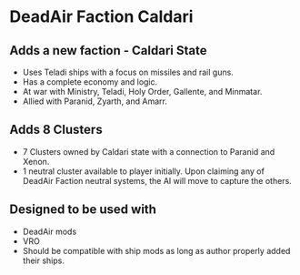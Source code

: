 # DeadAir Faction Caldari

## Adds a new faction - Caldari State
- Uses Teladi ships with a focus on missiles and rail guns.
- Has a complete economy and logic.
- At war with Ministry, Teladi, Holy Order, Gallente, and Minmatar.
- Allied with Paranid, Zyarth, and Amarr.

## Adds 8 Clusters
- 7 Clusters owned by Caldari state with a connection to Paranid and Xenon.
- 1 neutral cluster available to player initially. Upon claiming any of DeadAir Faction neutral systems, the AI will move to capture the others.

## Designed to be used with
- DeadAir mods
- VRO
- Should be compatible with ship mods as long as author properly added their ships.
